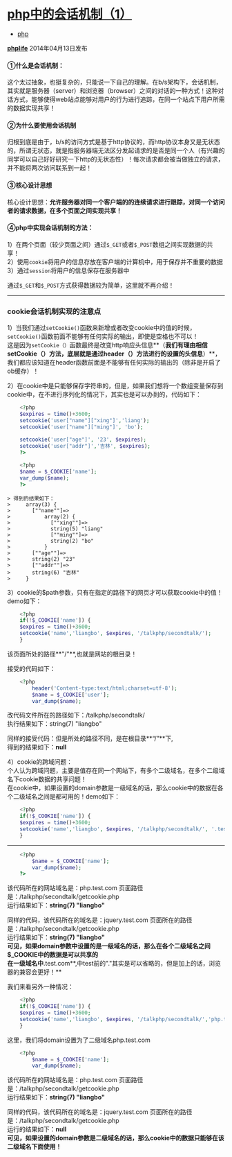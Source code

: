 # [php中的会话机制（1）][0]

* [php][1]

[**phplife**][2] 2014年04月13日发布 



#### ①什么是会话机制：

这个太过抽象，也挺复杂的，只能说一下自己的理解。在b/s架构下，会话机制，其实就是服务器（server）和浏览器（browser）之间的对话的一种方式！这种对话方式，能够使得web站点能够对用户的行为进行追踪，在同一个站点下用户所需的数据实现共享！

#### ②为什么要使用会话机制

归根到底是由于，b/s的访问方式是基于http协议的，而http协议本身又是无状态的，所谓无状态，就是指服务器端无法区分发起请求的是否是同一个人（有兴趣的同学可以自己好好研究一下http的无状态性）！每次请求都会被当做独立的请求，并不能将两次访问联系到一起！

#### ③核心设计思想

核心设计思想：**允许服务器对同一个客户端的的连续请求进行跟踪，对同一个访问者的请求数据，在多个页面之间实现共享！**

#### ④php中实现会话机制的方法：

1）在两个页面（较少页面之间）通过`$_GET`或者`$_POST`数组之间实现数据的共享！  
2）使用`cookie`将用户的信息存放在客户端的计算机中，用于保存并不重要的数据  
3）通过`session`将用户的信息保存在服务器中

通过`$_GET`和`$_POST`方式获得数据较为简单，这里就不再介绍！

- - -

### cookie会话机制实现的注意点

1）当我们通过`setCookie()`函数来新增或者改变cookie中的值的时候，`setCookie()`函数前面不能够有任何实际的输出，即使是空格也不可以！  
这是因为`setCookie（）`函数最终是改变http响应头信息**（**我们有理由相信setCookie（）方法，底层就是通过header（）方法进行的设置的头信息**）**，我们都应该知道在header函数前面是不能够有任何实际的输出的（除非是开启了ob缓存）！

2）在cookie中是只能够保存字符串的，但是，如果我们想将一个数组变量保存到cookie中，在不进行序列化的情况下，其实也是可以办到的，代码如下：

```php
    <?php
    $expires = time()+3600;
    setcookie('user["name"]["xing"]','liang');
    setcookie('user["name"]["ming"]', 'bo');
    
    setcookie('user["age"]', '23', $expires);
    setcookie('user["addr"]','吉林', $expires);
    ?>
```

```php
    <?php
    $name = $_COOKIE['name'];
    var_dump($name);
    ?>
```


    > 得到的结果如下：
    >     array(3) {
    >       [""name""]=>
    >           array(2) {
    >             [""xing""]=>
    >             string(5) "liang"
    >             [""ming""]=>
    >             string(2) "bo"
    >           }
    >       [""age""]=>
    >       string(2) "23"
    >       [""addr""]=>
    >       string(6) "吉林"
    >     }
    

3）cookie的$path参数，只有在指定的路径下的网页才可以获取cookie中的值！demo如下：

```php
    <?php
    if(!$_COOKIE['name']) {
    $expires = time()+3600;
    setcookie('name','liangbo', $expires, '/talkphp/secondtalk/');
    }
```

该页面所处的路径**"/"**,也就是网站的根目录！

接受的代码如下：

```php
    <?php
        header('Content-type:text/html;charset=utf-8');
        $name = $_COOKIE['user'];
        var_dump($name);
```

改代码文件所在的路径如下：/talkphp/secondtalk/  
执行结果如下：string(7) "liangbo"

同样的接受代码：但是所处的路径不同，是在根目录**“/”**下,  
得到的结果如下：**null**

4）cookie的跨域问题：  
个人认为跨域问题，主要是值存在同一个网站下，有多个二级域名，在多个二级域名下cookie数据的共享问题！  
在cookie中，如果设置的domain参数是一级域名的话，那么cookie中的数据在各个二级域名之间是都可用的！demo如下：

```php
    <?php
    if(!$_COOKIE['name']) {
    $expires = time()+3600;
    setcookie('name','liangbo', $expires, '/talkphp/secondtalk/', '.test.com');
    }
```

- - -

```php
    <?php
        $name = $_COOKIE['name'];
        var_dump($name);
    ?>
```

该代码所在的网站域名是：php.test.com 页面路径是：/talkphp/secondtalk/getcookie.php  
运行结果如下：**string(7) "liangbo"**

同样的代码，该代码所在的域名是：jquery.test.com 页面所在的路径是：/talkphp/secondtalk/getcookie.php  
运行结果如下：**string(7) "liangbo"**  
**可见，如果domain参数中设置的是一级域名的话，那么在各个二级域名之间$_COOKIE中的数据是可以共享的**  
**在一级域名中**.test.com**,中test前的"."其实是可以省略的，但是加上的话，浏览器的兼容会更好！**

我们来看另外一种情况：

```php
    <?php
    if(!$_COOKIE['name']) {
    $expires = time()+3600;
    setcookie('name','liangbo', $expires, '/talkphp/secondtalk/','php.test.com');
    }
```

这里，我们将domain设置为了二级域名php.test.com

```php
    <?php
        $name = $_COOKIE['name'];
        var_dump($name);
```

该代码所在的网站域名是：php.test.com 页面路径是：/talkphp/secondtalk/getcookie.php  
运行结果如下：**string(7) "liangbo"**

同样的代码，该代码所在的域名是：jquery.test.com 页面所在的路径是：/talkphp/secondtalk/getcookie.php  
运行的结果如下：**null**  
**可见，如果设置的domain参数是二级域名的话，那么cookie中的数据只能够在该二级域名下面使用！**

[0]: /a/1190000000467467
[1]: /t/php/blogs
[2]: /u/phplife

